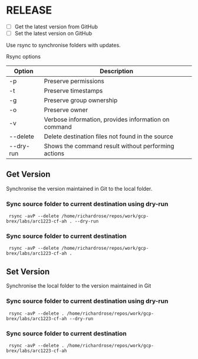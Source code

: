 # RELEASE

- [ ] Get the latest version from GitHub
- [ ] Set the latest version on GitHub

Use rsync to synchronise folders with updates.

Rsync options

| Option | Description |
| -------|-------------|
| -p     | Preserve permissions |
| -t     | Preserve timestamps  |
| -g     | Preserve group ownership |
| -o     | Preserve owner |
| -v     | Verbose information, provides information on command |
| --delete | Delete destination files not found in the source |
| --dry-run | Shows the command result without performing actions |

## Get Version

Synchronise the version maintained in Git to the local folder.

### Sync source folder to current destination using dry-run
```
 rsync -avP --delete /home/richardrose/repos/work/gcp-brex/labs/arc1223-cf-ah . --dry-run
```

### Sync source folder to current destination
```
 rsync -avP --delete /home/richardrose/repos/work/gcp-brex/labs/arc1223-cf-ah . 
```


## Set Version

Synchronise the local folder to the version maintained in Git

### Sync source folder to current destination using dry-run
```
 rsync -avP --delete . /home/richardrose/repos/work/gcp-brex/labs/arc1223-cf-ah --dry-run
```

### Sync source folder to current destination
```
 rsync -avP --delete . /home/richardrose/repos/work/gcp-brex/labs/arc1223-cf-ah
```


